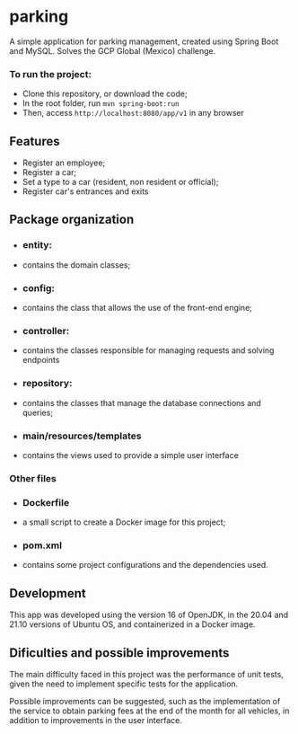 # parking

A simple application for parking management, created using Spring Boot and MySQL. Solves the GCP Global (Mexico) challenge.

### To run the project:
* Clone this repository, or download the code;
* In the root folder, run `mvn spring-boot:run`
* Then, access `http://localhost:8080/app/v1` in any browser

## Features
* Register an employee;
* Register a car;
* Set a type to a car (resident, non resident or official);
* Register car's entrances and exits

## Package organization
* ### entity: 
* contains the domain classes;
* ### config:
* contains the class that allows the use of the front-end engine;
* ### controller:
* contains the classes responsible for managing requests and solving endpoints
* ### repository:
* contains the classes that manage the database connections and queries;
* ### main/resources/templates
* contains the views used to provide a simple user interface

### Other files
* ### Dockerfile
* a small script to create a Docker image for this project;
* ### pom.xml
* contains some project configurations and the dependencies used.

## Development
This app was developed using the version 16 of OpenJDK, in the 20.04 and 21.10 versions
of Ubuntu OS, and containerized in a Docker image.

## Dificulties and possible improvements
The main difficulty faced in this project was the performance of unit tests, given the need to implement specific tests for the application.

Possible improvements can be suggested, such as the implementation of the service to obtain parking fees at the end of the month for all vehicles, in addition to improvements in the user interface.
